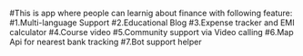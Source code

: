 #This is app where people can learnig about finance with following feature:
#1.Multi-language Support
#2.Educational Blog
#3.Expense tracker and EMI calculator
#4.Course video
#5.Community support via Video calling
#6.Map Api for nearest bank tracking
#7.Bot support helper